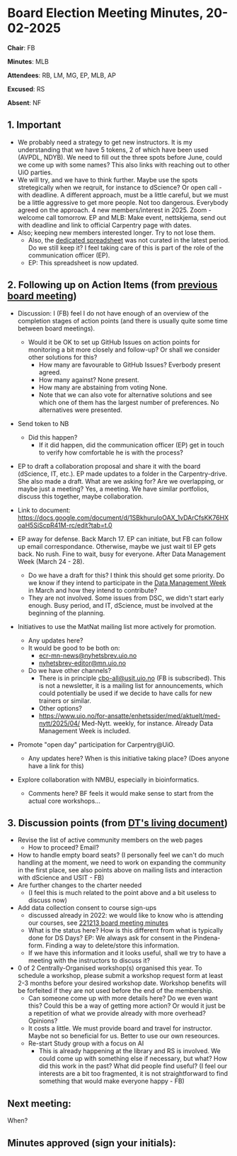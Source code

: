 # Board Election Meeting Minutes, 20-02-2025

**Chair**: FB

**Minutes**: MLB

**Attendees**: RB, LM, MG, EP, MLB, AP

**Excused**: RS

**Absent**: NF


## 1. Important

* We probably need a strategy to get new instructors. It is my understanding that we have 5 tokens, 2 of which have been used (AVPDL, NDYB). We need to fill out the three spots before June, could we come up with some names? This also links with reaching out to other UiO parties.
* We will try, and we have to think further. Maybe use the spots stretegically when we reqruit, for instance to dScience? Or open call - with deadline. A different approach, must be a little careful, but we must be a little aggressive to get more people. Not too dangerous. Everybody agreed on the approach. 4 new members/interest in 2025. Zoom - welcome call tomorrow. EP and MLB: Make event, nettskjema, send out with deadline and link to official Carpentry page with dates. 
* Also; keeping new members interested longer. Try to not lose them. 
  * Also, the [dedicated spreadsheet](https://docs.google.com/spreadsheets/d/1-ZWKY2Q2gTa3kRfcuniMMdaFyp6VrOz913eqCXDUCq8/edit?gid=1094759204#gid=1094759204) was not curated in the latest period. Do we still keep it? I feel taking care of this is part of the role of the communication officer (EP).
  * EP: This spreadsheet is now updated.

## 2. Following up on Action Items (from [previous board meeting](https://github.com/uio-carpentry/organisational/blob/master/meetings/250123_board_meeting.md))

* Discussion: I (FB) feel I do not have enough of an overview of the completion stages of action points (and there is usually quite some time between board meetings).
  * Would it be OK to set up GitHub Issues on action points for monitoring a bit more closely and follow-up? Or shall we consider other solutions for this?
    * How many are favourable to GitHub Issues? Everbody present agreed. 
    * How many against? None present.
    * How many are abstaining from voting None.
    * Note that we can also vote for alternative solutions and see which one of them has the largest number of preferences. No alternatives were presented. 

* Send token to NB
  * Did this happen?
    * If it did happen, did the communication officer (EP) get in touch to verify how comfortable he is with the process? 
* EP to draft a collaboration proposal and share it with the board (dScience, IT, etc.). EP made updates to a folder in the Carpentry-drive. She also made a draft. What are we asking for? Are we overlapping, or maybe just a meeting? Yes, a meeting. We have similar portfolios, discuss this together, maybe collaboration.
* Link to document: https://docs.google.com/document/d/1SBkhuruIoOAX_1vDArCfsKK76HXoaH5SiScpR41M-rc/edit?tab=t.0
* EP away for defense. Back March 17. EP can initiate, but FB can follow up email correspondance. Otherwise, maybe we just wait til EP gets back. No rush. Fine to wait, busy for everyone. After Data Management Week (March 24 - 28). 
  * Do we have a draft for this? I think this should get some priority. Do we know if they intend to participate in the [Data Management Week](https://www.ub.uio.no/english/courses-events/events/dsc/2025/data-management-week-2025-.html) in March and how they intend to contribute?
  * They are not involved. Some issues from DSC, we didn't start early enough. Busy period, and IT, dScience, must be involved at the beginning of the planning. 
* Initiatives to use the MatNat mailing list more actively for promotion. 
  * Any updates here? 
  * It would be good to be both on:
    * ecr-mn-news@nyhetsbrev.uio.no
    * nyhetsbrev-editor@mn.uio.no
  * Do we have other channels?
    * There is in principle cbo-all@usit.uio.no (FB is subscribed). This is not a newsletter, it is a mailing list for announcements, which could potentially be used if we decide to have calls for new trainers or similar.
    * Other options?
    * https://www.uio.no/for-ansatte/enhetssider/med/aktuelt/med-nytt/2025/04/ Med-Nytt. weekly, for instance. Already Data Management Week is included. 
* Promote "open day" participation for Carpentry@UiO.
  * Any updates here? When is this initiative taking place? (Does anyone have a link for this) 
* Explore collaboration with NMBU, especially in bioinformatics.
  * Comments here? BF feels it would make sense to start from the actual core workshops...
  

## 3. Discussion points (from [DT's living document](https://github.com/uio-carpentry/organisational/blob/master/meetings/agenda_points_living_document.md)) 

* Revise the list of active community members on the web pages
  * How to proceed? Email?
* How to handle empty board seats? (I personally feel we can't do much handling at the moment, we need to work on expanding the community in the first place, see also points above on mailing lists and interaction with dScience and USIT - FB)
* Are further changes to the charter needed
  * (I feel this is much related to the point above and a bit useless to discuss now)
* Add data collection consent to course sign-ups
  * discussed already in 2022: we would like to know who is attending our courses, see [221213 board meeting minutes](https://github.com/uio-carpentry/organisational/blob/master/meetings/221213_board_meeting.md)
  * What is the status here? How is this different from what is typically done for DS Days? EP: We always ask for consent in the Pindena-form. Finding a way to delete/store this information. 
  * If we have this information and it looks useful, shall we try to have a meeting with the instructors to discuss it?
 * 0 of 2 Centrally-Organised workshop(s) organised this year. To schedule a workshop, please submit a workshop request form at least 2-3 months before your desired workshop date. Workshop benefits will be forfeited if they are not used before the end of the membership.
   * Can someone come up with more details here? Do we even want this? Could this be a way of getting more action? Or would it just be a repetition of what we provide already with more overhead? Opinions?
   * It costs a little. We must provide board and travel for instructor. Maybe not so beneficial for us. Better to use our own reseources. 
   * Re-start Study group with a focus on AI
     * This is already happening at the library and RS is involved. We could come up with something else if necessary, but what? How did this work in the past? What did people find useful? (I feel our interests are a bit too fragmented, it is not straightforward to find something that would make everyone happy - FB) 

## Next meeting: 

When? 
 
## Minutes approved (sign your initials): 
